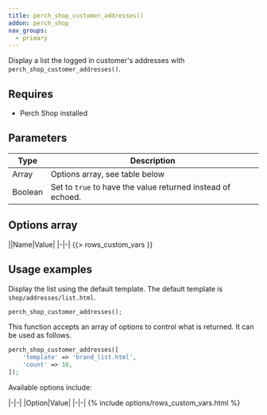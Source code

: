 ```yaml
---
title: perch_shop_customer_addresses()
addon: perch_shop
nav_groups:
  - primary
---
```


Display a list the logged in customer's addresses with `perch_shop_customer_addresses()`.

## Requires

- Perch Shop installed

## Parameters

| Type | Description |
|-|-|
| Array   | Options array, see table below |
| Boolean | Set to `true` to have the value returned instead of echoed. |


## Options array

||Name|Value|
|-|-|
{{> rows_custom_vars }}

## Usage examples

Display the list using the default template. The default template is `shop/addresses/list.html`.

```php
perch_shop_customer_addresses();
```

This function accepts an array of options to control what is returned. It can be used as follows.

```php
perch_shop_customer_addresses([
    'template' => 'brand_list.html',
    'count' => 10,
]);
```

Available options include:

|-|-|
|Option|Value|
|-|-|
{% include options/rows_custom_vars.html %}


